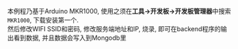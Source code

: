 本例程乃基于Arduino MKR1000, 使用之须在**工具->开发板->开发板管理器**中搜索`MKR1000`, 下载安装第一个.  
然后修改WIFI SSID和密码, 修改服务端地址和IP, 烧录, 即可在backend程序的输出看到数据, 并且数据会写入到Mongodb里